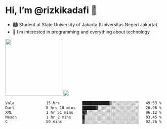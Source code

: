 # Hi, I’m @rizkikadafi 👋
- 🏙 Student at State University of Jakarta (Universitas Negeri Jakarta)
- 👀 I’m interested in programming and everything about technology
<img height="180em" src="https://github-readme-stats.vercel.app/api?username=rizkikadafi&show_icons=true&hide_border=true&&count_private=true&include_all_commits=true" />
<img src="https://github-readme-stats.vercel.app/api/top-langs/?username=rizkikadafi&show_icons=true&hide_border=true&&count_private=true&include_all_commits=true" />

<!--START_SECTION:waka-->

```txt
Vala              15 hrs          ████████████▒░░░░░░░░░░░░   49.53 %
Dart              8 hrs 10 mins   ██████▓░░░░░░░░░░░░░░░░░░   26.96 %
XML               1 hr 51 mins    █▓░░░░░░░░░░░░░░░░░░░░░░░   06.12 %
Meson             1 hr 2 mins     █░░░░░░░░░░░░░░░░░░░░░░░░   03.45 %
C                 50 mins         ▓░░░░░░░░░░░░░░░░░░░░░░░░   02.76 %
```

<!--END_SECTION:waka-->

<!---
rizkikadafi/rizkikadafi is a ✨ special ✨ repository because its `README.md` (this file) appears on your GitHub profile.
You can click the Preview link to take a look at your changes.
--->
